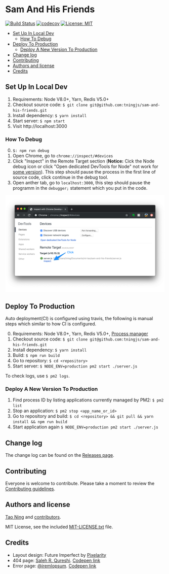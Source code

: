 # Sam And His Friends

[![Build Status](https://travis-ci.com/tningjs/sam-and-his-friends.svg?branch=master)](https://travis-ci.com/tningjs/sam-and-his-friends)
[![codecov](https://codecov.io/gh/tningjs/sam-and-his-friends/branch/master/graph/badge.svg)](https://codecov.io/gh/tningjs/sam-and-his-friends)
[![License: MIT](https://img.shields.io/badge/License-MIT-yellow.svg)](https://opensource.org/licenses/MIT)

- [Set Up In Local Dev](#set-up-in-local-dev)
  - [How To Debug](#how-to-debug)
- [Deploy To Production](#deploy-to-production)
  - [Deploy A New Version To Production](#deploy-a-new-version-to-production)
- [Change log](#change-log)
- [Contributing](#contributing)
- [Authors and license](#authors-and-license)
- [Credits](#credits)

## Set Up In Local Dev

1. Requirements: Node V8.0+, Yarn, Redis V5.0+
2. Checkout source code: `$ git clone git@github.com:tningjs/sam-and-his-friends.git`
3. Install dependency: `$ yarn install`
4. Start server: `$ npm start`
5. Visit http://localhost:3000

### How To Debug

0. `$: npm run debug`
1. Open Chrome, go to `chrome://inspect/#devices`
1. Click "Inspect" in the Remote Target section (**Notice:** Cick the Node debug icon or click "Open dedicated DevTools for Node" not work for [some version](https://github.com/nodejs/node/issues/23693#issuecomment-440623410)). This step should pause the process in the first line of source code, click continue in the debug tool.
1. Open anther tab, go to `localhost:3000`, this step should pause the programm in the `debugger;` statement which you put in the code.

![Chrome Debug](src/public/images/node-debug.png)

## Deploy To Production

Auto deployment(CI) is configured using travis, the following is manual steps which similar to how CI is configured.

0. Requirements: Node V8.0+, Yarn, Redis V5.0+, [Process manager](http://pm2.keymetrics.io/)
1. Checkout source code: `$ git clone git@github.com:tningjs/sam-and-his-friends.git`
1. Install dependency: `$ yarn install`
1. Build: `$ npm run build`
1. Go to repository: `$ cd <repository>`
1. Start server: `$ NODE_ENV=production pm2 start ./server.js`

To check logs, use `$ pm2 logs`.

### Deploy A New Version To Production

1. Find process ID by listing applications currently managed by PM2: `$ pm2 list`
2. Stop an application: `$ pm2 stop <app_name_or_id>`
3. Go to repository and build: `$ cd <repository> && git pull && yarn install && npm run build`
4. Start application again `$ NODE_ENV=production pm2 start ./server.js`

## Change log

The change log can be found on the [Releases page](https://github.com/tningjs/sam-and-his-friends/releases).

## Contributing

Everyone is welcome to contribute. Please take a moment to review the [Contributing guidelines](Contributing.md).

## Authors and license

[Tao Ning](https://github.com/tningjs/sam-and-his-friends) and [contributors](https://github.com/tningjs/sam-and-his-friends/graphs/contributors).

MIT License, see the included [MIT-LICENSE.txt](MIT-LICENSE.txt) file.

## Credits

- Layout design: Future Imperfect by [Pixelarity](pixelarity.com)
- 404 page: [Saleh R. Qureshi](http://salehriaz.com/). [Codepen link](https://codepen.io/salehriaz/pen/erJrZM)
- Error page: [@iremlopsum](https://codepen.io/iremlopsum/). [Codepen link](https://codepen.io/iremlopsum/pen/wagMZx)
